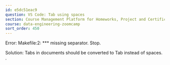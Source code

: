 ```yaml
---
id: e5dc51eac9
question: VS Code: Tab using spaces
section: Course Management Platform for Homeworks, Project and Certificate
course: data-engineering-zoomcamp
sort_order: 450
---
```


Error: Makefile:2: *** missing separator.  Stop.

Solution: Tabs in documents should be converted to Tab instead of spaces. .

